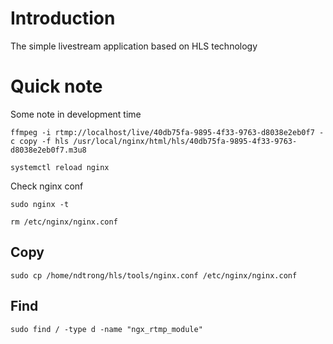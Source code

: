 # Introduction
The simple livestream application based on HLS technology

# Quick note
Some note in development time
```
ffmpeg -i rtmp://localhost/live/40db75fa-9895-4f33-9763-d8038e2eb0f7 -c copy -f hls /usr/local/nginx/html/hls/40db75fa-9895-4f33-9763-d8038e2eb0f7.m3u8
```
```
systemctl reload nginx
```
Check nginx conf
```
sudo nginx -t
```
```
rm /etc/nginx/nginx.conf
```
## Copy
```
sudo cp /home/ndtrong/hls/tools/nginx.conf /etc/nginx/nginx.conf
```
## Find
```
sudo find / -type d -name "ngx_rtmp_module"
```
